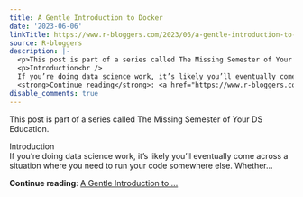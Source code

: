 ```yaml
---
title: A Gentle Introduction to Docker
date: '2023-06-06'
linkTitle: https://www.r-bloggers.com/2023/06/a-gentle-introduction-to-docker/
source: R-bloggers
description: |-
  <p>This post is part of a series called The Missing Semester of Your DS Education.</p>
  <p>Introduction<br />
  If you’re doing data science work, it’s likely you’ll eventually come across a situation where you need to run your code somewhere else. Whether...</p>
  <strong>Continue reading</strong>: <a href="https://www.r-bloggers.com/2023/06/a-gentle-introduction-to-docker/">A Gentle Introduction to ...
disable_comments: true
---
```

<p>This post is part of a series called The Missing Semester of Your DS Education.</p>
<p>Introduction<br />
If you’re doing data science work, it’s likely you’ll eventually come across a situation where you need to run your code somewhere else. Whether...</p>
<strong>Continue reading</strong>: <a href="https://www.r-bloggers.com/2023/06/a-gentle-introduction-to-docker/">A Gentle Introduction to ...
